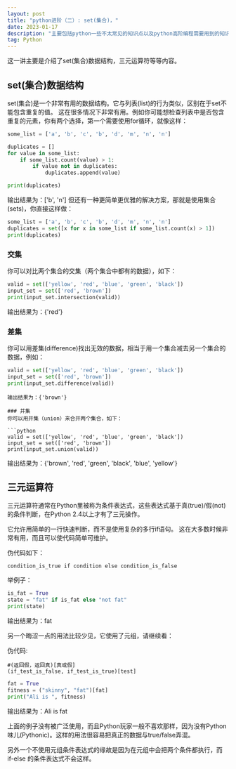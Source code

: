 ```yaml
---
layout: post
title: "python进阶（二）: set(集合)，"
date: 2023-01-17
description: "主要包括python一些不太常见的知识点以及python高阶编程需要用到的知识点等等"
tag: Python
---   
```


这一讲主要是介绍了set(集合)数据结构，三元运算符等等内容。


## set(集合)数据结构

set(集合)是一个非常有用的数据结构。它与列表(list)的行为类似，区别在于set不能包含重复的值。
这在很多情况下非常有用。例如你可能想检查列表中是否包含重复的元素，你有两个选择，第一个需要使用for循环，就像这样：

```python
some_list = ['a', 'b', 'c', 'b', 'd', 'm', 'n', 'n']

duplicates = []
for value in some_list:
    if some_list.count(value) > 1:
        if value not in duplicates:
            duplicates.append(value)

print(duplicates)
```
输出结果为：['b', 'n']
但还有一种更简单更优雅的解决方案，那就是使用集合(sets)，你直接这样做：
```python
some_list = ['a', 'b', 'c', 'b', 'd', 'm', 'n', 'n']
duplicates = set([x for x in some_list if some_list.count(x) > 1])
print(duplicates)
```

### 交集
你可以对比两个集合的交集（两个集合中都有的数据），如下：
```python
valid = set(['yellow', 'red', 'blue', 'green', 'black'])
input_set = set(['red', 'brown'])
print(input_set.intersection(valid))
```
输出结果为：{'red'}

### 差集

你可以用差集(difference)找出无效的数据，相当于用一个集合减去另一个集合的数据，例如：

```python
valid = set(['yellow', 'red', 'blue', 'green', 'black'])
input_set = set(['red', 'brown']) 
print(input_set.difference(valid)) 
```
```
输出结果为：{'brown'}

### 并集
你可以用并集（union）来合并两个集合，如下：

```python
valid = set(['yellow', 'red', 'blue', 'green', 'black'])
input_set = set(['red', 'brown'])
print(input_set.union(valid))
```
输出结果为：{'brown', 'red', 'green', 'black', 'blue', 'yellow'}

## 三元运算符


三元运算符通常在Python里被称为条件表达式，这些表达式基于真(true)/假(not)的条件判断，在Python 2.4以上才有了三元操作。

它允许用简单的一行快速判断，而不是使用复杂的多行if语句。 这在大多数时候非常有用，而且可以使代码简单可维护。

伪代码如下：

```console
condition_is_true if condition else condition_is_false
```
举例子：
```python
is_fat = True
state = "fat" if is_fat else "not fat"
print(state)
```

输出结果为：fat

另一个晦涩一点的用法比较少见，它使用了元组，请继续看：

伪代码:
```console
#(返回假，返回真)[真或假]
(if_test_is_false, if_test_is_true)[test]
```
```python
fat = True
fitness = ("skinny", "fat")[fat]
print("Ali is ", fitness)
```
输出结果为：Ali is fat

上面的例子没有被广泛使用，而且Python玩家一般不喜欢那样，因为没有Python味儿(Pythonic)。这样的用法很容易把真正的数据与true/false弄混。

另外一个不使用元组条件表达式的缘故是因为在元组中会把两个条件都执行，而 if-else 的条件表达式不会这样。


